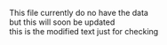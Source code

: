 This file currently do no have the data 
<br> but this will soon be updated 
<br> this is the modified text just for checking </br>
